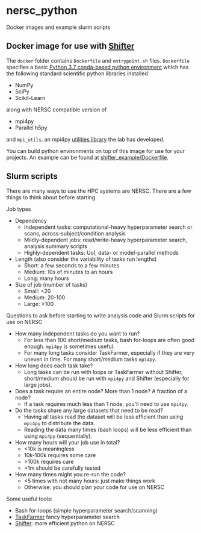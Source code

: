# nersc_python
Docker images and example slurm scripts

## Docker image for use with [Shifter](https://docs.nersc.gov/development/shifter/how-to-use/)

The `docker` folder contains `Dockerfile` and `entrypoint.sh` files. `Dockerfile` specifies a basic [Python 3.7 conda-based python environment](https://hub.docker.com/repository/docker/jesselivezey/nersc_conda_3.7/general) which has the following standard scientific python libraries installed

 * NumPy
 * SciPy
 * Scikit-Learn

along with NERSC compatible version of

 * mpi4py
 * Parallel h5py

 and `mpi_utils`, an mpi4py [utilities library](https://github.com/BouchardLab/mpi_utils) the lab has developed.

 You can build python environments on top of this image for use for your projects. An example can be found at [shifter_example/Dockerfile](https://github.com/BouchardLab/nersc_python/blob/master/shifter_example/Dockerfile).

 ## Slurm scripts

 There are many ways to use the HPC systems are NERSC. There are a few things to think about before starting

Job types
* Dependency
  * Independent tasks: computational-heavy hyperparameter search or scans, across-subject/condition analysis
  * Mildly-dependent jobs: read/write-heavy hyperparameter search, analysis summary scripts
  * Highly-dependent tasks: UoI, data- or model-parallel methods
* Length (also consider the variability of tasks run lengths)
  * Short: a few seconds to a few minutes
  * Medium: 10s of minutes to an hours
  * Long: many hours
* Size of job (number of tasks)
  * Small: <20
  * Medium: 20-100
  * Large: >100

Questions to ask before starting to write analysis code and Slurm scripts for use on NERSC
* How many independent tasks do you want to run?
  * For less than 100 short/medium tasks, bash for-loops are often good enough. `mpi4py` is sometimes useful.
  * For many long tasks consider TaskFarmer, especially if they are very uneven in time. For many short/medium tasks `mpi4py`.
* How long does each task take?
  * Long tasks can be run with loops or TaskFarmer without Shifter, short/medium should be run with `mpi4py` and Shifter (especially for large jobs).
* Does a task require an entire node? More than 1 node? A fraction of a node?
  * If a task requires much less than 1 node, you'll need to use `mpi4py`.
* Do the tasks share any large datasets that need to be read?
  * Having all tasks read the dataset will be less efficient than using `mpi4py` to distribute the data.
  * Reading the data many times (bash loops) will be less efficient than using `mpi4py` (sequentially).
* How many hours will your job use in total?
  * <10k is meaningless
  * 10k-100k requires some care
  * \>100k requires care
  * \>1m should be carefully tested
* How many times might you re-run the code?
  * <5 times with not many hours: just make things work
  * Otherwise: you should plan your code for use on NERSC

Some useful tools:
* Bash for-loops (simple hyperparameter search/scanning)
* [TaskFarmer](https://docs.nersc.gov/jobs/workflow/taskfarmer/) fancy hyperparameter search
* [Shifter](https://docs.nersc.gov/development/shifter/how-to-use/): more efficient python on NERSC
